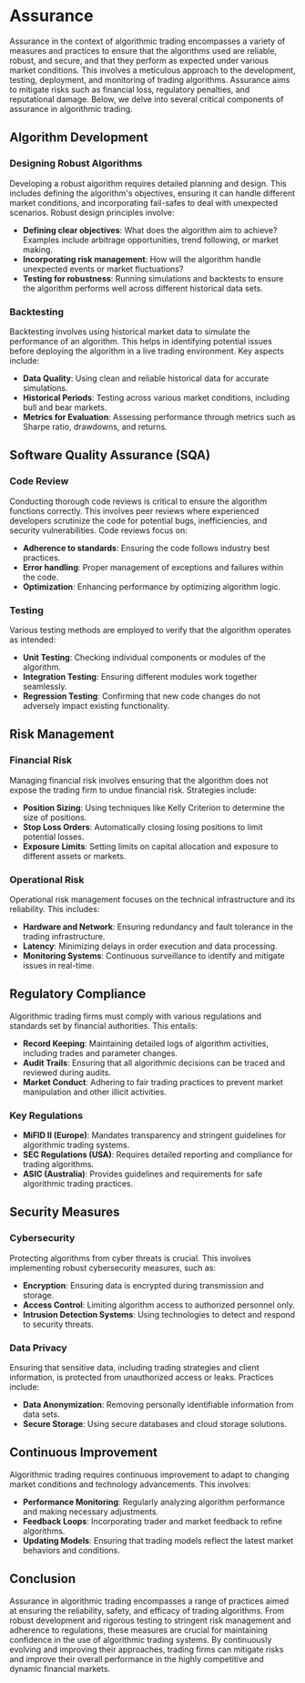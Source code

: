 # Assurance

Assurance in the context of algorithmic trading encompasses a variety of measures and practices to ensure that the algorithms used are reliable, robust, and secure, and that they perform as expected under various market conditions. This involves a meticulous approach to the development, testing, deployment, and monitoring of trading algorithms. Assurance aims to mitigate risks such as financial loss, regulatory penalties, and reputational damage. Below, we delve into several critical components of assurance in algorithmic trading.

## Algorithm Development

### Designing Robust Algorithms
Developing a robust algorithm requires detailed planning and design. This includes defining the algorithm's objectives, ensuring it can handle different market conditions, and incorporating fail-safes to deal with unexpected scenarios. Robust design principles involve:

- **Defining clear objectives**: What does the algorithm aim to achieve? Examples include arbitrage opportunities, trend following, or market making.
- **Incorporating risk management**: How will the algorithm handle unexpected events or market fluctuations?
- **Testing for robustness**: Running simulations and backtests to ensure the algorithm performs well across different historical data sets.

### Backtesting
Backtesting involves using historical market data to simulate the performance of an algorithm. This helps in identifying potential issues before deploying the algorithm in a live trading environment. Key aspects include:

- **Data Quality**: Using clean and reliable historical data for accurate simulations.
- **Historical Periods**: Testing across various market conditions, including bull and bear markets.
- **Metrics for Evaluation**: Assessing performance through metrics such as Sharpe ratio, drawdowns, and returns.

## Software Quality Assurance (SQA)

### Code Review
Conducting thorough code reviews is critical to ensure the algorithm functions correctly. This involves peer reviews where experienced developers scrutinize the code for potential bugs, inefficiencies, and security vulnerabilities. Code reviews focus on:

- **Adherence to standards**: Ensuring the code follows industry best practices.
- **Error handling**: Proper management of exceptions and failures within the code.
- **Optimization**: Enhancing performance by optimizing algorithm logic.

### Testing
Various testing methods are employed to verify that the algorithm operates as intended:
  
- **Unit Testing**: Checking individual components or modules of the algorithm.
- **Integration Testing**: Ensuring different modules work together seamlessly.
- **Regression Testing**: Confirming that new code changes do not adversely impact existing functionality.

## Risk Management

### Financial Risk
Managing financial risk involves ensuring that the algorithm does not expose the trading firm to undue financial risk. Strategies include:

- **Position Sizing**: Using techniques like Kelly Criterion to determine the size of positions.
- **Stop Loss Orders**: Automatically closing losing positions to limit potential losses.
- **Exposure Limits**: Setting limits on capital allocation and exposure to different assets or markets.

### Operational Risk
Operational risk management focuses on the technical infrastructure and its reliability. This includes:

- **Hardware and Network**: Ensuring redundancy and fault tolerance in the trading infrastructure.
- **Latency**: Minimizing delays in order execution and data processing.
- **Monitoring Systems**: Continuous surveillance to identify and mitigate issues in real-time.

## Regulatory Compliance

Algorithmic trading firms must comply with various regulations and standards set by financial authorities. This entails:

- **Record Keeping**: Maintaining detailed logs of algorithm activities, including trades and parameter changes.
- **Audit Trails**: Ensuring that all algorithmic decisions can be traced and reviewed during audits.
- **Market Conduct**: Adhering to fair trading practices to prevent market manipulation and other illicit activities.

### Key Regulations
- **MiFID II (Europe)**: Mandates transparency and stringent guidelines for algorithmic trading systems.
- **SEC Regulations (USA)**: Requires detailed reporting and compliance for trading algorithms.
- **ASIC (Australia)**: Provides guidelines and requirements for safe algorithmic trading practices.

## Security Measures

### Cybersecurity
Protecting algorithms from cyber threats is crucial. This involves implementing robust cybersecurity measures, such as:

- **Encryption**: Ensuring data is encrypted during transmission and storage.
- **Access Control**: Limiting algorithm access to authorized personnel only.
- **Intrusion Detection Systems**: Using technologies to detect and respond to security threats.

### Data Privacy
Ensuring that sensitive data, including trading strategies and client information, is protected from unauthorized access or leaks. Practices include:

- **Data Anonymization**: Removing personally identifiable information from data sets.
- **Secure Storage**: Using secure databases and cloud storage solutions.

## Continuous Improvement

Algorithmic trading requires continuous improvement to adapt to changing market conditions and technology advancements. This involves:

- **Performance Monitoring**: Regularly analyzing algorithm performance and making necessary adjustments.
- **Feedback Loops**: Incorporating trader and market feedback to refine algorithms.
- **Updating Models**: Ensuring that trading models reflect the latest market behaviors and conditions.

## Conclusion

Assurance in algorithmic trading encompasses a range of practices aimed at ensuring the reliability, safety, and efficacy of trading algorithms. From robust development and rigorous testing to stringent risk management and adherence to regulations, these measures are crucial for maintaining confidence in the use of algorithmic trading systems. By continuously evolving and improving their approaches, trading firms can mitigate risks and improve their overall performance in the highly competitive and dynamic financial markets.